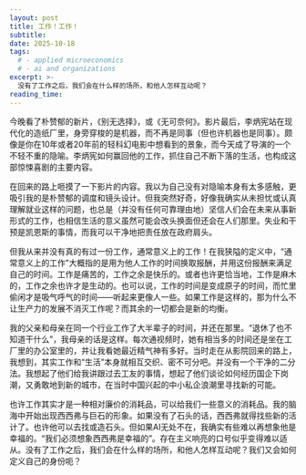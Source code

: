 ```yaml
---
layout: post
title: 工作！工作！
subtitle:
date: 2025-10-18
tags:
  # - applied microeconomics
  # - ai and organizations
excerpt: >-
  没有了工作之后，我们会在什么样的场所，和他人怎样互动呢？
reading_time:
---
```


今晚看了朴赞郁的新片，《别无选择》，或《无可奈何》。影片最后，李炳宪站在现代化的造纸厂里，身旁穿梭的是机器，而不再是同事（但也许机器也是同事）。颇像是你在10年或者20年前的轻科幻电影中想看到的景象，而今天成了导演的一个不轻不重的隐喻。李炳宪如何赢回他的工作，抓住自己不断下落的生活，也构成这部惊悚喜剧的主要内容。

在回来的路上咂摸了一下影片的内容。我以为自己没有对隐喻本身有太多感触，更吸引我的是朴赞郁的调度和镜头设计。但我突然好奇，好像我确实从未担忧或认真理解就业这样的问题，也总是（并没有任何可靠理由地）坚信人们会在未来从事新形式的工作，也相信生活的意义虽然可能会改头换面但还会在人们那里。失业和干预是凯恩斯的事情，而我可以干净地把责任放在政府肩头。

但我从来并没有真的有过一份工作，通常意义上的工作！在我狭隘的定义中，“通常意义上的工作”大概指的是用为他人工作的时间换取报酬，并用这份报酬来满足自己的时间。工作是痛苦的，工作之余是快乐的。或者也许更恰当地，工作是麻木的，工作之余也许才是生动的。也可以说，工作的时间是变成原子的时间，而忙里偷闲才是吸气呼气的时间——听起来更像人一些。如果工作是这样的，那为什么不让生产力的发展不消灭工作呢？而其余的一切都会是新的均衡。

我的父亲和母亲在同一个行业工作了大半辈子的时间，并还在那里。“退休了也不知道干什么”，我母亲的话是这样。每次通视频时，她有相当多的时间还是坐在工厂里的办公室里的，并让我看她最近精气神有多好。当时走在从影院回来的路上，我想到，其实工作和“生活”本身就相互交织、密不可分吧。并没有一个干净的二分法。我想起了他们给我讲跟过去工友的事情，想起了他们谈论如何经历国企下岗潮，又勇敢地到新的城市，在当时中国兴起的中小私企浪潮里寻找新的可能。

也许工作其实才是一种相对廉价的消耗品，可以给我们一些意义的消耗品。我的脑海中开始出现西西弗与巨石的形象。如果没有了石头的话，西西弗就得找些新的活计了。也许他可以去找或造石头。但如果AI无处不在，我确实有些难以再想象他是幸福的。“我们必须想象西西弗是幸福的”。存在主义响亮的口号似乎变得难以适从。没有了工作之后，我们会在什么样的场所，和他人怎样互动呢？我们又会如何定义自己的身份呃？

